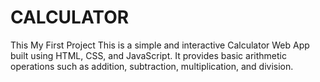 # CALCULATOR
This My First Project 
This is a simple and interactive Calculator Web App built using HTML, CSS, and JavaScript. It provides basic arithmetic operations such as addition, subtraction, multiplication, and division. 
